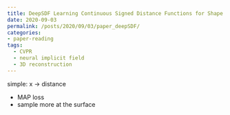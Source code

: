 ```yaml
---
title: DeepSDF Learning Continuous Signed Distance Functions for Shape Representation
date: 2020-09-03
permalink: /posts/2020/09/03/paper_deepSDF/
categories:
- paper-reading
tags:
  - CVPR
  - neural implicit field
  - 3D reconstruction
---
```


simple: x -> distance
- MAP loss
- sample more at the surface